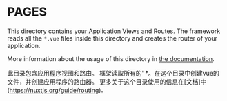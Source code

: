 # PAGES

This directory contains your Application Views and Routes.
The framework reads all the `*.vue` files inside this directory and creates the router of your application.

More information about the usage of this directory in [the documentation](https://nuxtjs.org/guide/routing).

此目录包含应用程序视图和路由。
框架读取所有的' *。在这个目录中创建vue的文件，并创建应用程序的路由器。
更多关于这个目录使用的信息在[文档]中(https://nuxtjs.org/guide/routing)。